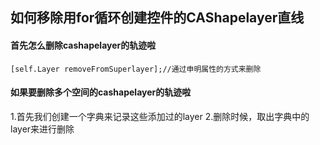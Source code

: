 
## 如何移除用for循环创建控件的CAShapelayer直线
#### 首先怎么删除cashapelayer的轨迹啦

```
[self.Layer removeFromSuperlayer];//通过申明属性的方式来删除

``` 

#### 如果要删除多个空间的cashapelayer的轨迹啦

  1.首先我们创建一个字典来记录这些添加过的layer
  2.删除时候，取出字典中的layer来进行删除